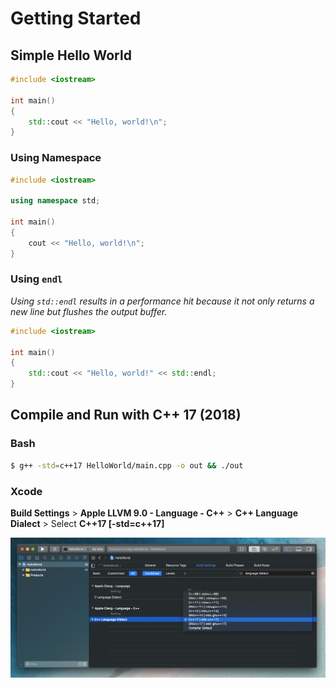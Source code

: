 # Getting Started

## Simple Hello World

```cpp
#include <iostream>

int main()
{
    std::cout << "Hello, world!\n";
}
```

### Using Namespace

```cpp
#include <iostream>

using namespace std;

int main()
{
    cout << "Hello, world!\n";
}
```

### Using `endl`

_Using `std::endl` results in a performance hit because it not only returns a new line but flushes the output buffer._

```cpp
#include <iostream>

int main()
{
    std::cout << "Hello, world!" << std::endl;
}
```

## Compile and Run with C++ 17 (2018)

### Bash

```bash
$ g++ -std=c++17 HelloWorld/main.cpp -o out && ./out
```

### Xcode

**Build Settings** > **Apple LLVM 9.0 - Language - C++** > **C++ Language Dialect** > Select **C++17 [-std=c++17]**

![](screenshots/xcode-cpp-version.png)
